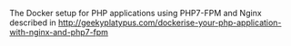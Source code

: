 The Docker setup for PHP applications using PHP7-FPM and Nginx described in http://geekyplatypus.com/dockerise-your-php-application-with-nginx-and-php7-fpm
